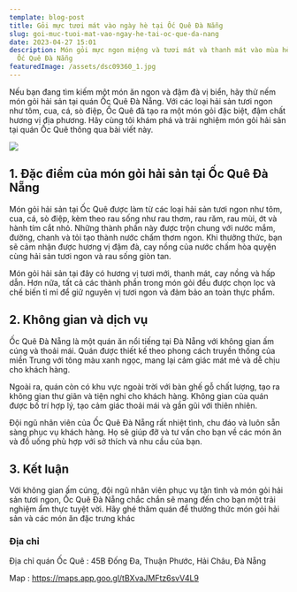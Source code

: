 ```yaml
---
template: blog-post
title: Gỏi mực tươi mát vào ngày hè tại Ốc Quê Đà Nẵng
slug: goi-muc-tuoi-mat-vao-ngay-he-tai-oc-que-da-nang
date: 2023-04-27 15:01
description: Món gỏi mực ngon miệng và tươi mát và thanh mát vào mùa hè tại quán
  Ốc Quê Đà Nẵng
featuredImage: /assets/dsc09360_1.jpg
---
```

Nếu bạn đang tìm kiếm một món ăn ngon và đậm đà vị biển, hãy thử nếm món gỏi hải sản tại quán Ốc Quê Đà Nẵng. Với các loại hải sản tươi ngon như tôm, cua, cá, sò điệp, Ốc Quê đã tạo ra một món gỏi đặc biệt, đậm chất hương vị địa phương. Hãy cùng tôi khám phá và trải nghiệm món gỏi hải sản tại quán Ốc Quê thông qua bài viết này.

![](/assets/dsc09360_1.jpg)

## 1. Đặc điểm của món gỏi hải sản tại Ốc Quê Đà Nẵng  

Món gỏi hải sản tại Ốc Quê được làm từ các loại hải sản tươi ngon như tôm, cua, cá, sò điệp, kèm theo rau sống như rau thơm, rau răm, rau mùi, ớt và hành tím cắt nhỏ. Những thành phần này được trộn chung với nước mắm, đường, chanh và tỏi tạo thành nước chấm thơm ngon. Khi thưởng thức, bạn sẽ cảm nhận được hương vị đậm đà, cay nồng của nước chấm hòa quyện cùng hải sản tươi ngon và rau sống giòn tan.

Món gỏi hải sản tại đây có hương vị tươi mới, thanh mát, cay nồng và hấp dẫn. Hơn nữa, tất cả các thành phần trong món gỏi đều được chọn lọc và chế biến tỉ mỉ để giữ nguyên vị tươi ngon và đảm bảo an toàn thực phẩm.

## 2. Không gian và dịch vụ

Ốc Quê Đà Nẵng là một quán ăn nổi tiếng tại Đà Nẵng với không gian ấm cúng và thoải mái. Quán được thiết kế theo phong cách truyền thống của miền Trung với tông màu xanh ngọc, mang lại cảm giác mát mẻ và dễ chịu cho khách hàng.

Ngoài ra, quán còn có khu vực ngoài trời với bàn ghế gỗ chất lượng, tạo ra không gian thư giãn và tiện nghi cho khách hàng. Không gian của quán được bố trí hợp lý, tạo cảm giác thoải mái và gần gũi với thiên nhiên.

Đội ngũ nhân viên của Ốc Quê Đà Nẵng rất nhiệt tình, chu đáo và luôn sẵn sàng phục vụ khách hàng. Họ sẽ giúp đỡ và tư vấn cho bạn về các món ăn và đồ uống phù hợp với sở thích và nhu cầu của bạn.

## 3. Kết luận 

Với không gian ấm cúng, đội ngũ nhân viên phục vụ tận tình và món gỏi hải sản tươi ngon, Ốc Quê Đà Nẵng chắc chắn sẽ mang đến cho bạn một trải nghiệm ẩm thực tuyệt vời. Hãy ghé thăm quán để thưởng thức món gỏi hải sản và các món ăn đặc trưng khác

<!--StartFragment-->

### Địa chỉ

Địa chỉ quán Ốc Quê : 45B Đống Đa, Thuận Phước, Hải Châu, Đà Nẵng

M﻿ap : <https://maps.app.goo.gl/tBXvaJMFtz6svV4L9>